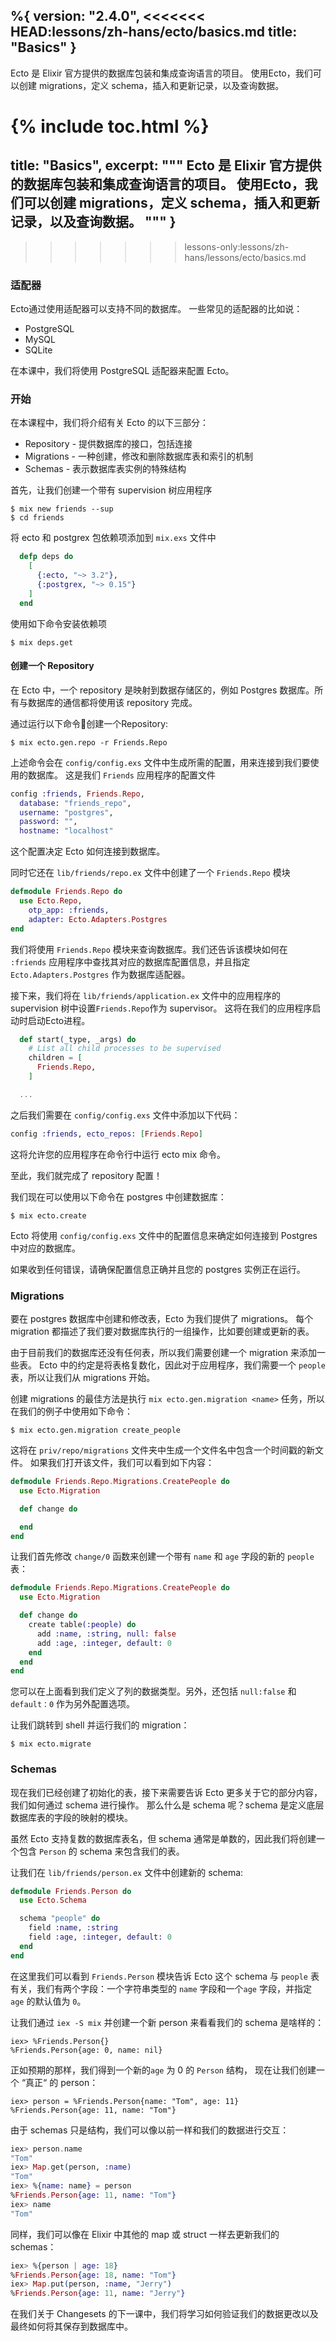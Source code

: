 %{
  version: "2.4.0",
<<<<<<< HEAD:lessons/zh-hans/ecto/basics.md
  title: "Basics"
}
---

Ecto 是 Elixir 官方提供的数据库包装和集成查询语言的项目。 使用Ecto，我们可以创建 migrations，定义 schema，插入和更新记录，以及查询数据。

{% include toc.html %}
=======
  title: "Basics",
  excerpt: """
  Ecto 是 Elixir 官方提供的数据库包装和集成查询语言的项目。 使用Ecto，我们可以创建 migrations，定义 schema，插入和更新记录，以及查询数据。
  """
}
---
>>>>>>> lessons-only:lessons/zh-hans/lessons/ecto/basics.md

### 适配器

Ecto通过使用适配器可以支持不同的数据库。 一些常见的适配器的比如说：

* PostgreSQL
* MySQL
* SQLite

在本课中，我们将使用 PostgreSQL 适配器来配置 Ecto。

### 开始

在本课程中，我们将介绍有关 Ecto 的以下三部分：
* Repository - 提供数据库的接口，包括连接
* Migrations - 一种创建，修改和删除数据库表和索引的机制
* Schemas - 表示数据库表实例的特殊结构

首先，让我们创建一个带有 supervision 树应用程序

```shell
$ mix new friends --sup
$ cd friends
```

将 ecto 和 postgrex 包依赖项添加到 `mix.exs` 文件中

```elixir
  defp deps do
    [
      {:ecto, "~> 3.2"},
      {:postgrex, "~> 0.15"}
    ]
  end
```

使用如下命令安装依赖项

```shell
$ mix deps.get
```

#### 创建一个 Repository


在 Ecto 中，一个 repository 是映射到数据存储区的，例如 Postgres 数据库。所有与数据库的通信都将使用该 repository 完成。

通过运行以下命令创建一个Repository:

```shell
$ mix ecto.gen.repo -r Friends.Repo
```

上述命令会在 `config/config.exs` 文件中生成所需的配置，用来连接到我们要使用的数据库。
这是我们 `Friends` 应用程序的配置文件

```elixir
config :friends, Friends.Repo,
  database: "friends_repo",
  username: "postgres",
  password: "",
  hostname: "localhost"
```

这个配置决定 Ecto 如何连接到数据库。

同时它还在 `lib/friends/repo.ex` 文件中创建了一个 `Friends.Repo` 模块

```elixir
defmodule Friends.Repo do
  use Ecto.Repo,
    otp_app: :friends,
    adapter: Ecto.Adapters.Postgres
end
```

我们将使用 `Friends.Repo` 模块来查询数据库。我们还告诉该模块如何在 `:friends` 应用程序中查找其对应的数据库配置信息，并且指定 `Ecto.Adapters.Postgres` 作为数据库适配器。

接下来，我们将在 `lib/friends/application.ex` 文件中的应用程序的 supervision 树中设置`Friends.Repo`作为 supervisor。
这将在我们的应用程序启动时启动Ecto进程。

```elixir
  def start(_type, _args) do
    # List all child processes to be supervised
    children = [
      Friends.Repo,
    ]

  ...
```

之后我们需要在 `config/config.exs` 文件中添加以下代码：

```elixir
config :friends, ecto_repos: [Friends.Repo]
```

这将允许您的应用程序在命令行中运行 ecto mix 命令。

至此，我们就完成了 repository 配置！

我们现在可以使用以下命令在 postgres 中创建数据库：

```shell
$ mix ecto.create
```

Ecto 将使用 `config/config.exs` 文件中的配置信息来确定如何连接到 Postgres 中对应的数据库。

如果收到任何错误，请确保配置信息正确并且您的 postgres 实例正在运行。

### Migrations

要在 postgres 数据库中创建和修改表，Ecto 为我们提供了 migrations。
每个 migration 都描述了我们要对数据库执行的一组操作，比如要创建或更新的表。

由于目前我们的数据库还没有任何表，所以我们需要创建一个 migration 来添加一些表。
Ecto 中的约定是将表格复数化，因此对于应用程序，我们需要一个 `people` 表，所以让我们从 migrations 开始。

创建 migrations 的最佳方法是执行 `mix ecto.gen.migration <name>` 任务，所以在我们的例子中使用如下命令：

```shell
$ mix ecto.gen.migration create_people
```

这将在 `priv/repo/migrations` 文件夹中生成一个文件名中包含一个时间戳的新文件。
如果我们打开该文件，我们可以看到如下内容：

```elixir
defmodule Friends.Repo.Migrations.CreatePeople do
  use Ecto.Migration

  def change do

  end
end
```

让我们首先修改 `change/0` 函数来创建一个带有 `name` 和 `age` 字段的新的 `people` 表：

```elixir
defmodule Friends.Repo.Migrations.CreatePeople do
  use Ecto.Migration

  def change do
    create table(:people) do
      add :name, :string, null: false
      add :age, :integer, default: 0
    end
  end
end
```

您可以在上面看到我们定义了列的数据类型。另外，还包括 `null:false` 和 `default：0` 作为另外配置选项。

让我们跳转到 shell 并运行我们的 migration：

```shell
$ mix ecto.migrate
```

### Schemas

现在我们已经创建了初始化的表，接下来需要告诉 Ecto 更多关于它的部分内容，我们如何通过 schema 进行操作。
那么什么是 schema 呢？schema 是定义底层数据库表的字段的映射的模块。

虽然 Ecto 支持复数的数据库表名，但 schema 通常是单数的，因此我们将创建一个包含 `Person` 的 schema 来包含我们的表。

让我们在 `lib/friends/person.ex` 文件中创建新的 schema:

```elixir
defmodule Friends.Person do
  use Ecto.Schema

  schema "people" do
    field :name, :string
    field :age, :integer, default: 0
  end
end
```

在这里我们可以看到 `Friends.Person` 模块告诉 Ecto 这个 schema 与 `people` 表有关，我们有两个字段：一个字符串类型的 `name` 字段和一个`age` 字段，并指定 `age` 的默认值为 `0`。


让我们通过 `iex -S mix` 并创建一个新 person 来看看我们的 schema 是啥样的：

```shell
iex> %Friends.Person{}
%Friends.Person{age: 0, name: nil}
```

正如预期的那样，我们得到一个新的`age` 为 0 的 `Person` 结构，
现在让我们创建一个 “真正“ 的 person：

```shell
iex> person = %Friends.Person{name: "Tom", age: 11}
%Friends.Person{age: 11, name: "Tom"}
```

由于 schemas 只是结构，我们可以像以前一样和我们的数据进行交互：

```elixir
iex> person.name
"Tom"
iex> Map.get(person, :name)
"Tom"
iex> %{name: name} = person
%Friends.Person{age: 11, name: "Tom"}
iex> name
"Tom"
```

同样，我们可以像在 Elixir 中其他的 map 或 struct 一样去更新我们的 schemas：

```elixir
iex> %{person | age: 18}
%Friends.Person{age: 18, name: "Tom"}
iex> Map.put(person, :name, "Jerry")
%Friends.Person{age: 11, name: "Jerry"}
```

在我们关于 Changesets 的下一课中，我们将学习如何验证我们的数据更改以及最终如何将其保存到数据库中。
